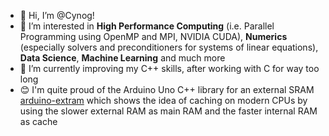 - 👋 Hi, I’m @Cynog!
- 👀 I’m interested in **High Performance Computing** (i.e. Parallel Programming using OpenMP and MPI, NVIDIA CUDA), **Numerics** (especially solvers and preconditioners for systems of linear equations), **Data Science**, **Machine Learning** and much more
- 🌱 I’m currently improving my C++ skills, after working with C for way too long
- 😊 I'm quite proud of the Arduino Uno C++ library for an external SRAM [arduino-extram](https://github.com/Cynog/arduino-extram/) which shows the idea of caching on modern CPUs by using the slower external RAM as main RAM and the faster internal RAM as cache

<!---
Cynog/Cynog is a ✨ special ✨ repository because its `README.md` (this file) appears on your GitHub profile.
You can click the Preview link to take a look at your changes.
--->
